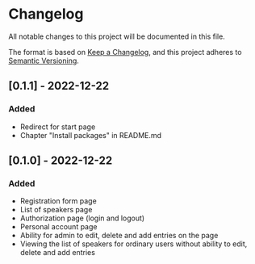 # Changelog

All notable changes to this project will be documented in this file.

The format is based on [Keep a Changelog](https://keepachangelog.com/en/1.0.0/),
and this project adheres to [Semantic Versioning](https://semver.org/spec/v2.0.0.html).

## [0.1.1] - 2022-12-22

### Added

- Redirect for start page
- Сhapter "Install packages" in README.md

## [0.1.0] - 2022-12-22

### Added

- Registration form page
- List of speakers page
- Authorization page (login and logout)
- Personal account page
- Ability for admin to edit, delete and add entries on the page
- Viewing the list of speakers for ordinary users without ability to edit, delete and add entries